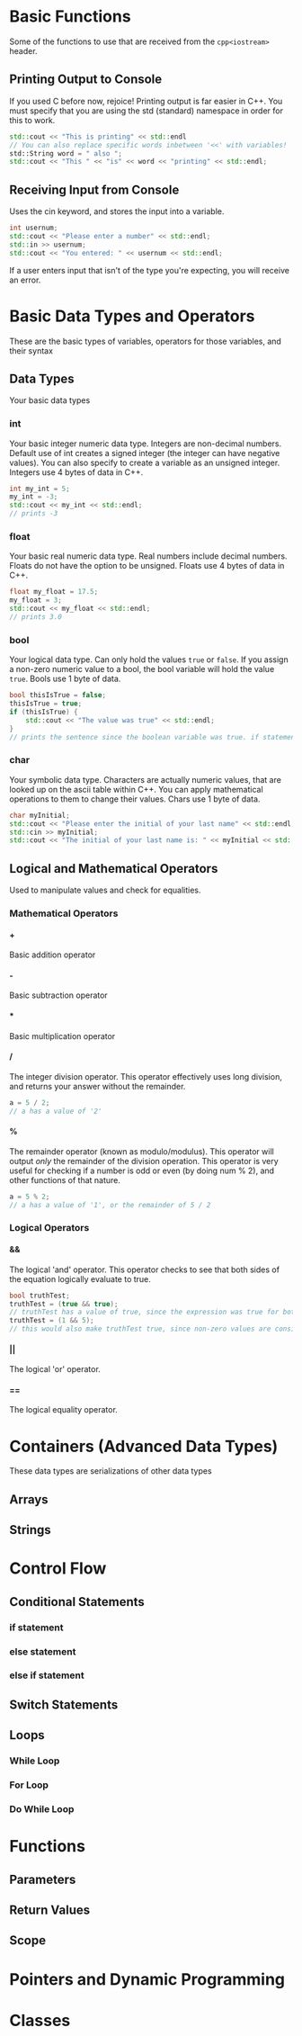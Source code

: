 # Basic Functions

Some of the functions to use that are received from the ```cpp<iostream>``` header.

## Printing Output to Console

If you used C before now, rejoice! Printing output is far easier in C++. You must specify that you are using the std (standard) namespace in order for this to work.
```cpp
std::cout << "This is printing" << std::endl
// You can also replace specific words inbetween '<<' with variables!
std::String word = " also ";
std::cout << "This " << "is" << word << "printing" << std::endl;
```

## Receiving Input from Console

Uses the cin keyword, and stores the input into a variable.
```cpp
int usernum;
std::cout << "Please enter a number" << std::endl;
std::in >> usernum;
std::cout << "You entered: " << usernum << std::endl;
```
If a user enters input that isn't of the type you're expecting, you will receive an error.

# Basic Data Types and Operators

These are the basic types of variables, operators for those variables, and their syntax

## Data Types

Your basic data types

### int

Your basic integer numeric data type. Integers are non-decimal numbers. Default use of int creates a signed integer (the integer can have negative values). You can also specify to create a variable as an unsigned integer. Integers use 4 bytes of data in C++.
```cpp
int my_int = 5;
my_int = -3;
std::cout << my_int << std::endl;
// prints -3
```

### float

Your basic real numeric data type. Real numbers include decimal numbers. Floats do not have the option to be unsigned. Floats use 4 bytes of data in C++.
```cpp
float my_float = 17.5;
my_float = 3;
std::cout << my_float << std::endl;
// prints 3.0
```

### bool

Your logical data type. Can only hold the values ```true``` or ```false```. If you assign a non-zero numeric value to a bool, the bool variable will hold the value ```true```. Bools use 1 byte of data.
```cpp
bool thisIsTrue = false;
thisIsTrue = true;
if (thisIsTrue) {
    std::cout << "The value was true" << std::endl;
}
// prints the sentence since the boolean variable was true. if statements will be covered more later.
```

### char

Your symbolic data type. Characters are actually numeric values, that are looked up on the ascii table within C++. You can apply mathematical operations to them to change their values. Chars use 1 byte of data.
```cpp
char myInitial;
std::cout << "Please enter the initial of your last name" << std::endl;
std::cin >> myInitial;
std::cout << "The initial of your last name is: " << myInitial << std::endl;
```

## Logical and Mathematical Operators

Used to manipulate values and check for equalities.

### Mathematical Operators

#### +

Basic addition operator

#### -

Basic subtraction operator

#### *

Basic multiplication operator

#### /

The integer division operator. This operator effectively uses long division, and returns your answer without the remainder.
```cpp
a = 5 / 2;
// a has a value of '2'
```

#### %

The remainder operator (known as modulo/modulus). This operator will output *only* the remainder of the division operation. This operator is very useful for checking if a number is odd or even (by doing num % 2), and other functions of that nature.
```cpp
a = 5 % 2;
// a has a value of '1', or the remainder of 5 / 2
```

### Logical Operators

#### &&

The logical 'and' operator. This operator checks to see that both sides of the equation logically evaluate to true.
```cpp
bool truthTest;
truthTest = (true && true);
// truthTest has a value of true, since the expression was true for both of its sides
truthTest = (1 && 5);
// this would also make truthTest true, since non-zero values are considered true (any non-zero is considered true)
```

#### ||

The logical 'or' operator.

#### ==

The logical equality operator.

# Containers (Advanced Data Types)

These data types are serializations of other data types

## Arrays

## Strings



# Control Flow

## Conditional Statements

### if statement

### else statement

### else if statement

## Switch Statements

## Loops

### While Loop

### For Loop

### Do While Loop



# Functions

## Parameters

## Return Values

## Scope



# Pointers and Dynamic Programming



# Classes
